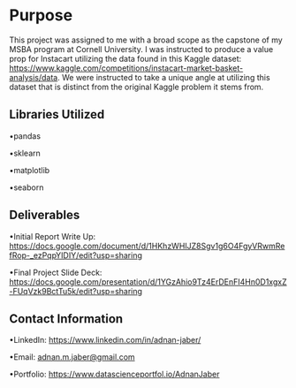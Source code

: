 # Purpose

This project was assigned to me with a broad scope as the capstone of my MSBA program at Cornell University. I was instructed to produce a value prop for Instacart utilizing the data found in this Kaggle dataset: https://www.kaggle.com/competitions/instacart-market-basket-analysis/data.
We were instructed to take a unique angle at utilizing this dataset that is distinct from the original Kaggle problem it stems from.

## Libraries Utilized 

•pandas

•sklearn

•matplotlib

•seaborn


## Deliverables 

•Initial Report Write Up: https://docs.google.com/document/d/1HKhzWHIJZ8Sgv1g6O4FgyVRwmRefRop-_ezPqpYIDIY/edit?usp=sharing

•Final Project Slide Deck: https://docs.google.com/presentation/d/1YGzAhio9Tz4ErDEnFI4Hn0D1xgxZ-FUqVzk9BctTu5k/edit?usp=sharing


## Contact Information
    
•LinkedIn: https://www.linkedin.com/in/adnan-jaber/

•Email: adnan.m.jaber@gmail.com

•Portfolio: https://www.datascienceportfol.io/AdnanJaber 




